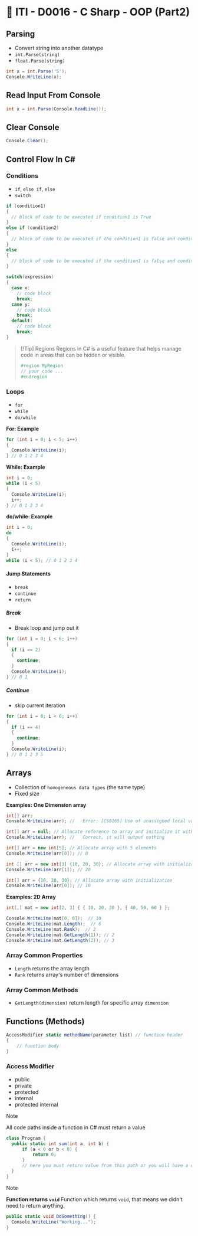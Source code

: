 # 🔖 ITI - D0016 - C Sharp - OOP (Part2)

## Parsing

- Convert string into another datatype
- `int.Parse(string)`
- `float.Parse(string)`

```cs
int x = int.Parse('5');
Console.WriteLine(x);
```

## Read Input From Console

```cs
int x = int.Parse(Console.ReadLine());
```

## Clear Console

```csharp
Console.Clear();
```

## Control Flow In C#

### Conditions

- `if`, `else if`, `else`
- `switch`

```cs
if (condition1)
{
  // block of code to be executed if condition1 is True
}
else if (condition2)
{
  // block of code to be executed if the condition1 is false and condition2 is True
}
else
{
  // block of code to be executed if the condition1 is false and condition2 is False
}
```

```cs
switch(expression)
{
  case x:
    // code block
    break;
  case y:
    // code block
    break;
  default:
    // code block
    break;
}
```

> [!Tip] Regions
> Regions in C# is a useful feature that helps manage code in areas that can be hidden or visible.
>
> ```cs
> #region MyRegion
> // your code ...
> #endregion
> ```

### Loops

- `for`
- `while`
- `do/while`

**For: Example**

```csharp
for (int i = 0; i < 5; i++)
{
  Console.WriteLine(i);
} // 0 1 2 3 4
```

**While: Example**

```csharp
int i = 0;
while (i < 5)
{
  Console.WriteLine(i);
  i++;
} // 0 1 2 3 4
```

**do/while: Example**

```csharp
int i = 0;
do
{
  Console.WriteLine(i);
  i++;
}
while (i < 5); // 0 1 2 3 4
```

#### Jump Statements

- `break`
- `continue`
- `return`

##### Break

- Break loop and jump out it

```csharp
for (int i = 0; i < 6; i++)
{
  if (i == 2)
  {
    continue;
  }
  Console.WriteLine(i);
} // 0 1
```

##### Continue

- skip current iteration

```csharp
for (int i = 0; i < 6; i++)
{
  if (i == 4)
  {
    continue;
  }
  Console.WriteLine(i);
} // 0 1 2 3 5
```

## Arrays

- Collection of `homogeneous data types` (the same type)
- Fixed size

**Examples: One Dimension array**

```csharp
int[] arr;
Console.WriteLine(arr); //   Error: [CS0165] Use of unassigned local variable 'arr'
```

```csharp
int[] arr = null; // Allocate reference to array and initialize it with null
Console.WriteLine(arr); //   Correct, it will output nothing
```

```csharp
int[] arr = new int[5]; // Allocate array with 5 elements
Console.WriteLine(arr[0]); // 0
```

```csharp
int [] arr = new int[3] {10, 20, 30}; // Allocate array with initialization
Console.WriteLine(arr[1]); // 20
```

```csharp
int[] arr = {10, 20, 30}; // Allocate array with initialization
Console.WriteLine(arr[0]); // 10
```

**Examples: 2D Array**

```csharp
int[,] mat = new int[2, 3] { { 10, 20, 30 }, { 40, 50, 60 } };

Console.WriteLine(mat[0, 0]);  // 10
Console.WriteLine(mat.Length);  // 6
Console.WriteLine(mat.Rank);  // 2
Console.WriteLine(mat.GetLength(1)); // 2
Console.WriteLine(mat.GetLength(2)); // 3
```

### Array Common Properties

- `Length` returns the array length
- `Rank` returns array's number of dimensions

### Array Common Methods

- `GetLength(dimension)` return length for specific array `dimension`

## Functions (Methods)

```csharp
AccessModifier static methodName(parameter list) // function header
{
	// function body
}
```

### Access Modifier

- public
- private
- protected
- internal
- protected internal

> [!Note]
> All code paths inside a function in C# must return a value
>
> ```cs
> class Program {
> 	public static int sum(int a, int b) {
> 		if (a < 0 or b < 0) {
> 			return 0;
> 		}
> 		// here you must return value from this path or you will have a compilation error
> 	}
> }
> ```

> [!Note]
>
> **Function returns `void`**
> Function which returns `void`, that means we didn't need to return anything.
>
> ```csharp
> public static void DoSomething() {
> 	Console.WriteLine("Working...");
> }
> ```
